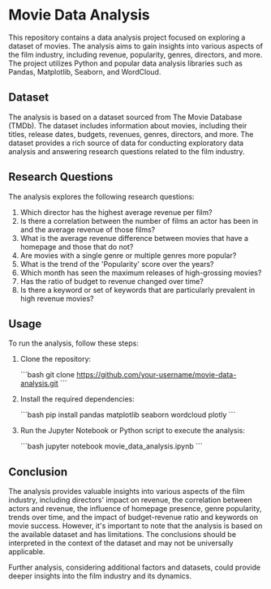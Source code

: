 # Movie Data Analysis

This repository contains a data analysis project focused on exploring a dataset of movies. The analysis aims to gain insights into various aspects of the film industry, including revenue, popularity, genres, directors, and more. The project utilizes Python and popular data analysis libraries such as Pandas, Matplotlib, Seaborn, and WordCloud.

## Dataset

The analysis is based on a dataset sourced from The Movie Database (TMDb). The dataset includes information about movies, including their titles, release dates, budgets, revenues, genres, directors, and more. The dataset provides a rich source of data for conducting exploratory data analysis and answering research questions related to the film industry.

## Research Questions

The analysis explores the following research questions:

1. Which director has the highest average revenue per film?
2. Is there a correlation between the number of films an actor has been in and the average revenue of those films?
3. What is the average revenue difference between movies that have a homepage and those that do not?
4. Are movies with a single genre or multiple genres more popular?
5. What is the trend of the 'Popularity' score over the years?
6. Which month has seen the maximum releases of high-grossing movies?
7. Has the ratio of budget to revenue changed over time?
8. Is there a keyword or set of keywords that are particularly prevalent in high revenue movies?

## Usage

To run the analysis, follow these steps:

1. Clone the repository:

   \```bash
   git clone https://github.com/your-username/movie-data-analysis.git
   \```

2. Install the required dependencies:

   \```bash
   pip install pandas matplotlib seaborn wordcloud plotly
   \```

3. Run the Jupyter Notebook or Python script to execute the analysis:

   \```bash
   jupyter notebook movie_data_analysis.ipynb
   \```

## Conclusion

The analysis provides valuable insights into various aspects of the film industry, including directors' impact on revenue, the correlation between actors and revenue, the influence of homepage presence, genre popularity, trends over time, and the impact of budget-revenue ratio and keywords on movie success. However, it's important to note that the analysis is based on the available dataset and has limitations. The conclusions should be interpreted in the context of the dataset and may not be universally applicable.

Further analysis, considering additional factors and datasets, could provide deeper insights into the film industry and its dynamics.
